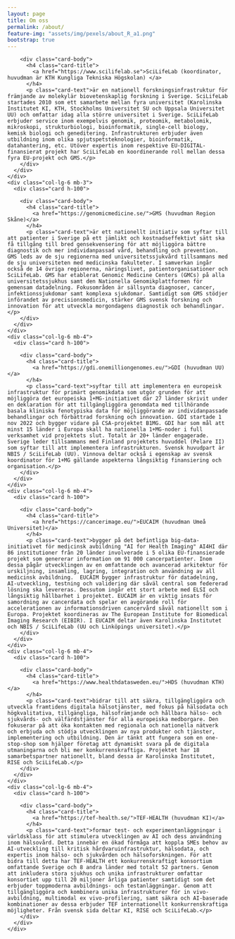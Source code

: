 ```yaml
---
layout: page
title: Om oss
permalink: /about/
feature-img: "assets/img/pexels/about_R_a1.png"
bootstrap: true
---
```


<!-- Page Content -->
<div class="container">

  <div class="row">
    <div class="col-lg-6 mb-3">
      <div class="card h-100">

        <div class="card-body">
          <h4 class="card-title">
            <a href="https://www.scilifelab.se">SciLifeLab (koordinator, huvudman är KTH Kungliga Tekniska Högskolan) </a>
          </h4>
          <p class="card-text">är en nationell forskningsinfrastruktur för främjande av molekylär biovetenskaplig forskning i Sverige. SciLifeLab startades 2010 som ett samarbete mellan fyra universitet (Karolinska Institutet KI, KTH, Stockholms Universitet SU och Uppsala Universitet UU) och omfattar idag alla större universitet i Sverige. SciLifeLab erbjuder service inom exempelvis genomik, proteomik, metabolomik, mikroskopi, strukturbiologi, bioinformatik, single-cell biology, kemisk biologi och geneditering. Infrastrukturen erbjuder även utbildning inom olika spjutspetsteknologier, bioinformatik, datahantering, etc. Utöver expertis inom respektive EU-DIGITAL-finansierat projekt har SciLifeLab en koordinerande roll mellan dessa fyra EU-projekt och GMS.</p>
        </div>
      </div>
    </div>
    <div class="col-lg-6 mb-3">
      <div class="card h-100">

        <div class="card-body">
          <h4 class="card-title">
            <a href="https://genomicmedicine.se/">GMS (huvudman Region Skåne)</a>
          </h4>
          <p class="card-text">är ett nationellt initiativ som syftar till att patienter i Sverige på ett jämlikt och kostnadseffektivt sätt ska få tillgång till bred gensekvensering för att möjliggöra bättre diagnostik och mer individanpassad vård, behandling och prevention. GMS leds av de sju regionerna med universitetssjukvård tillsammans med de sju universiteten med medicinska fakulteter. I samverkan ingår också de 14 övriga regionerna, näringslivet, patientorganisationer och SciLifeLab. GMS har etablerat Genomic Medicine Centers (GMCs) på alla universitetssjukhus samt den Nationella Genomikplattformen för gemensam datadelning. Fokusområden är sällsynta diagnoser, cancer, infektionssjukdomar samt komplexa sjukdomar. Samtidigt som GMS stödjer införandet av precisionsmedicin, stärker GMS svensk forskning och innovation för att utveckla morgondagens diagnostik och behandlingar.</p>
        </div>
      </div>
    </div>
    <div class="col-lg-6 mb-4">
      <div class="card h-100">

        <div class="card-body">
          <h4 class="card-title">
            <a href="https://gdi.onemilliongenomes.eu/">GDI (huvudman UU)</a>
          </h4>
          <p class="card-text">syftar till att implementera en europeisk infrastruktur för primärt genomikdata som utgör grunden för att möjliggöra det europeiska 1+MG-initiativet där 27 länder skrivit under en deklaration för att tillgängliggöra genomdata med tillhörande basala kliniska fenotypiska data för möjliggörande av individanpassade behandlingar och förbättrad forskning och innovation. GDI startade 1 nov 2022 och bygger vidare på CSA-projektet B1MG. GDI har som mål att minst 15 länder i Europa skall ha nationella 1+MG-noder i full verksamhet vid projektets slut. Totalt är 20+ länder engagerade. Sverige leder tillsammans med Finland projektets huvuddel (Pelare II) som syftar till att implementera infrastrukturen. Svensk huvudpart är NBIS / SciLifeLab (UU). Vinnova deltar också i egenskap av svensk koordinator för 1+MG gällande aspekterna långsiktig finansiering och organisation.</p>
        </div>
      </div>
    </div>
    <div class="col-lg-6 mb-4">
      <div class="card h-100">
      
        <div class="card-body">
          <h4 class="card-title">
            <a href="https://cancerimage.eu/">EUCAIM (huvudman Umeå Universitet)</a>
          </h4>
          <p class="card-text">bygger på det befintliga big-data-initiativet för medicinsk avbildning "AI for Health Imaging" AI4HI där 86 institutioner från 20 länder involverade i 5 olika EU-finansierade projekt som genererar information om 91 000 cancerpatienter. Inom dessa pågår utvecklingen av en omfattande och avancerad arkitektur för urskiljning, insamling, lagring, integration och användning av all medicinsk avbildning.  EUCAIM bygger infrastruktur för datadelning, AI-utveckling, testning och validering där såväl central som federerad lösning ska levereras. Dessutom ingår ett stort arbete med ELSI och långsiktig hållbarhet i projektet. EUCAIM är en viktig insats för samordning av cancerdata och spelar en avgörande roll för accelerationen av informationsdriven cancervård såväl nationellt som i Europa. Projektet koordineras av The European Institute for Biomedical Imaging Research (EIBIR). I EUCAIM deltar även Karolinska Institutet och NBIS / SciLifeLab (UU och Linköpings universitet).</p>
        </div>
      </div>
    </div>
    <div class="col-lg-6 mb-4">
      <div class="card h-100">

        <div class="card-body">
          <h4 class="card-title">
            <a href="https://www.healthdatasweden.eu/">HDS (huvudman KTH)</a>
          </h4>
          <p class="card-text">bidrar till att säkra, tillgängliggöra och utveckla framtidens digitala hälsotjänster, med fokus på hälsodata och högkvalitativa, tillgängliga, hälsofrämjande och hållbara hälso- och sjukvårds- och välfärdstjänster för alla europeiska medborgare. Den fokuserar på att öka kontakten med regionala och nationella nätverk och erbjuda och stödja utvecklingen av nya produkter och tjänster, implementering och utbildning. Den är tänkt att fungera som en one-stop-shop som hjälper företag att dynamiskt svara på de digitala utmaningarna och bli mer konkurrenskraftiga. Projektet har 18 samarbetspartner nationellt, bland dessa är Karolinska Institutet, RISE och SciLifeLab.</p>
        </div>
      </div>
    </div>
    <div class="col-lg-6 mb-4">
      <div class="card h-100">

        <div class="card-body">
          <h4 class="card-title">
            <a href="https://tef-health.se/">TEF-HEALTH (huvudman KI)</a>
          </h4>
          <p class="card-text">formar test- och experimentanläggningar i världsklass för att stimulera utvecklingen av AI och dess användning inom hälsovård. Detta innebär en ökad förmåga att koppla SMEs behov av AI-utveckling till kritisk hårdvaruinfrastruktur, hälsodata, och expertis inom hälso- och sjukvården och hälsoforskningen. För att bidra till detta har TEF-HEALTH ett konkurrenskraftigt konsortium omfattande Sverige och 8 andra länder med totalt 52 partners. Genom att inkludera stora sjukhus och unika infrastrukturer omfattar konsortiet upp till 20 miljoner årliga patienter samtidigt som det erbjuder toppmoderna avbildnings- och testanläggningar. Genom att tillgängliggöra och kombinera unika infrastrukturer för in vivo-avbildning, multimodal ex vivo-profilering, samt säkra och AI-baserade kombinationer av dessa erbjuder TEF internationellt konkurrenskraftiga möjligheter. Från svensk sida deltar KI, RISE och SciLifeLab.</p>
        </div>
      </div>
    </div>
  </div>
  <!-- /.row -->

</div>
<!-- /.container -->
